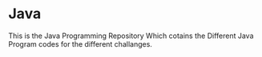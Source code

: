 # Java
This is the Java Programming Repository Which cotains the Different Java Program codes for the different challanges.
